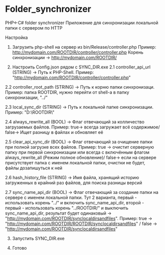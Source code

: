 # Folder_synchronizer
PHP&lt;-C# folder synchronizer
Приложение для синхронизации локальной папки с сервером по HTTP

Настройка
1. Загрузить php-shell на сервер из bin/Release/controller.php
Пример: http://mydomain.com/ROOTDIR/controller/controller.php
Корень синхронизации -> http://mydomain.com/ROOTDIR/

2. Настроить Config.json рядом с SYNC_DIR.exe
 2.1 controller_api_url (STRING) -> Путь к PHP-Shell. Пример: "http://mydomain.com/ROOTDIR/controller/controller.php"
 
 2.2 controller_root_path (STRING) -> Путь к корню папки синхронизаци. Пример: папка ROOTDIR, нужно перейти от shell-а в папку синхронизации, "../"
 
 2.3 local_sync_dir (STRING) -> Путь к локальной папке синхронизации. Пример: "D:\\ROOTDIR\\"
 
 2.4 always_rewrite_all (BOOL) -> Флаг отвечающий за колличество загрузаемых файлов. Пример: true-> всегда загружает всё содержимое/ false-> Ищет разницу в файлах и обновляет её
 
 2.5 clear_api_sync_dir (BOOL) -> Флаг отвечающий за очищение папки при полной загрузке всех файлов. Пример: true -> очистит серверную папку при первой синхронизации или всегда с включённым флагом always_rewrite_all (Режим полное обновление)/ false-> если на сервере присутствует папка с именем локальной папки, очистки не будет, файлы дозапишуться к ней
 
 2.6 hash_history_file (STRING) -> Имя файла, хранящий историю загруженных в крайний раз файлов, для поиска разницы версий
 
 2.7 sync_name_api_dir (BOOL) -> Флаг отвечающий за создание папки на сервере с именем локальной папки. Тут 2 варианта, первый - использовать корень "../" и включить sync_name_api_dir, второй - первый - использовать корень "../ROOTDIR/" и выключить sync_name_api_dir, результат будет одинаковый -> "http://mydomain.com/ROOTDIR/synclocaldirsandfiles". Пример: true -> "http://mydomain.com/ROOTDIR/ROOTDIR/synclocaldirsandfiles" / false -> "http://mydomain.com/ROOTDIR/synclocaldirsandfiles"
 
3. Запустить SYNC_DIR.exe
 
4. Готово
